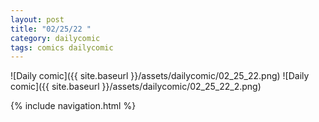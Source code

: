 ```yaml
---
layout: post
title: "02/25/22 "
category: dailycomic
tags: comics dailycomic
---
```

![Daily comic]({{ site.baseurl }}/assets/dailycomic/02_25_22.png)
![Daily comic]({{ site.baseurl }}/assets/dailycomic/02_25_22_2.png)

{% include navigation.html %}

